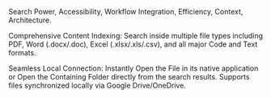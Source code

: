 Search Power, Accessibility, Workflow Integration, Efficiency, Context, Architecture.

Comprehensive Content Indexing: Search inside multiple file types including PDF, Word (.docx/.doc), Excel (.xlsx/.xls/.csv), and all major Code and Text formats.

Seamless Local Connection: Instantly Open the File in its native application or Open the Containing Folder directly from the search results. Supports files synchronized locally via Google Drive/OneDrive.